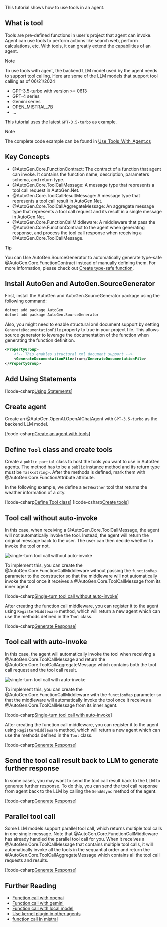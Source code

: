 This tutorial shows how to use tools in an agent.

## What is tool
Tools are pre-defined functions in user's project that agent can invoke. Agent can use tools to perform actions like search web, perform calculations, etc. With tools, it can greatly extend the capabilities of an agent.

> [!NOTE]
> To use tools with agent, the backend LLM model used by the agent needs to support tool calling. Here are some of the LLM models that support tool calling as of 06/21/2024
> - GPT-3.5-turbo with version >= 0613
> - GPT-4 series
> - Gemini series
> - OPEN_MISTRAL_7B
> - ...
>
> This tutorial uses the latest `GPT-3.5-turbo` as example.

> [!NOTE]
> The complete code example can be found in [Use_Tools_With_Agent.cs](https://github.com/superdapp/superdappstudio/blob/main/dotnet/sample/AutoGen.BasicSamples/GettingStart/Use_Tools_With_Agent.cs)

## Key Concepts
- @AutoGen.Core.FunctionContract: The contract of a function that agent can invoke. It contains the function name, description, parameters schema, and return type.
- @AutoGen.Core.ToolCallMessage: A message type that represents a tool call request in AutoGen.Net.
- @AutoGen.Core.ToolCallResultMessage: A message type that represents a tool call result in AutoGen.Net.
- @AutoGen.Core.ToolCallAggregateMessage: An aggregate message type that represents a tool call request and its result in a single message in AutoGen.Net.
- @AutoGen.Core.FunctionCallMiddleware: A middleware that pass the @AutoGen.Core.FunctionContract to the agent when generating response, and process the tool call response when receiving a @AutoGen.Core.ToolCallMessage.

> [!Tip]
> You can Use AutoGen.SourceGenerator to automatically generate type-safe @AutoGen.Core.FunctionContract instead of manually defining them. For more information, please check out [Create type-safe function](../articles/Create-type-safe-function-call.md).

## Install AutoGen and AutoGen.SourceGenerator
First, install the AutoGen and AutoGen.SourceGenerator package using the following command:

```bash
dotnet add package AutoGen
dotnet add package AutoGen.SourceGenerator
```

Also, you might need to enable structural xml document support by setting `GenerateDocumentationFile` property to true in your project file. This allows source generator to leverage the documentation of the function when generating the function definition.

```xml
<PropertyGroup>
    <!-- This enables structural xml document support -->
    <GenerateDocumentationFile>true</GenerateDocumentationFile>
</PropertyGroup>
```

## Add Using Statements

[!code-csharp[Using Statements](../../sample/AutoGen.BasicSamples/GettingStart/Use_Tools_With_Agent.cs?name=Using)]

## Create agent

Create an @AutoGen.OpenAI.OpenAIChatAgent with `GPT-3.5-turbo` as the backend LLM model.

[!code-csharp[Create an agent with tools](../../sample/AutoGen.BasicSamples/GettingStart/Use_Tools_With_Agent.cs?name=Create_Agent)]

## Define `Tool` class and create tools
Create a `public partial` class to host the tools you want to use in AutoGen agents. The method has to be a `public` instance method and its return type must be `Task<string>`. After the methods is defined, mark them with @AutoGen.Core.FunctionAttribute attribute.

In the following example, we define a `GetWeather` tool that returns the weather information of a city.

[!code-csharp[Define Tool class](../../sample/AutoGen.BasicSamples/GettingStart/Use_Tools_With_Agent.cs?name=Tools)]
[!code-csharp[Create tools](../../sample/AutoGen.BasicSamples/GettingStart/Use_Tools_With_Agent.cs?name=Create_tools)]

## Tool call without auto-invoke
In this case, when receiving a @AutoGen.Core.ToolCallMessage, the agent will not automatically invoke the tool. Instead, the agent will return the original message back to the user. The user can then decide whether to invoke the tool or not.

![single-turn tool call without auto-invoke](../images/articles/CreateAgentWithTools/single-turn-tool-call-without-auto-invoke.png)

To implement this, you can create the @AutoGen.Core.FunctionCallMiddleware without passing the `functionMap` parameter to the constructor so that the middleware will not automatically invoke the tool once it receives a @AutoGen.Core.ToolCallMessage from its inner agent.

[!code-csharp[Single-turn tool call without auto-invoke](../../sample/AutoGen.BasicSamples/GettingStart/Use_Tools_With_Agent.cs?name=Create_no_invoke_middleware)]

After creating the function call middleware, you can register it to the agent using `RegisterMiddleware` method, which will return a new agent which can use the methods defined in the `Tool` class.

[!code-csharp[Generate Response](../../sample/AutoGen.BasicSamples/GettingStart/Use_Tools_With_Agent.cs?name=Single_Turn_No_Invoke)]

## Tool call with auto-invoke
In this case, the agent will automatically invoke the tool when receiving a @AutoGen.Core.ToolCallMessage and return the @AutoGen.Core.ToolCallAggregateMessage which contains both the tool call request and the tool call result.

![single-turn tool call with auto-invoke](../images/articles/CreateAgentWithTools/single-turn-tool-call-with-auto-invoke.png)

To implement this, you can create the @AutoGen.Core.FunctionCallMiddleware with the `functionMap` parameter so that the middleware will automatically invoke the tool once it receives a @AutoGen.Core.ToolCallMessage from its inner agent.

[!code-csharp[Single-turn tool call with auto-invoke](../../sample/AutoGen.BasicSamples/GettingStart/Use_Tools_With_Agent.cs?name=Create_auto_invoke_middleware)]

After creating the function call middleware, you can register it to the agent using `RegisterMiddleware` method, which will return a new agent which can use the methods defined in the `Tool` class.

[!code-csharp[Generate Response](../../sample/AutoGen.BasicSamples/GettingStart/Use_Tools_With_Agent.cs?name=Single_Turn_Auto_Invoke)]

## Send the tool call result back to LLM to generate further response
In some cases, you may want to send the tool call result back to the LLM to generate further response. To do this, you can send the tool call response from agent back to the LLM by calling the `SendAsync` method of the agent.

[!code-csharp[Generate Response](../../sample/AutoGen.BasicSamples/GettingStart/Use_Tools_With_Agent.cs?name=Multi_Turn_Tool_Call)]

## Parallel tool call
Some LLM models support parallel tool call, which returns multiple tool calls in one single message. Note that @AutoGen.Core.FunctionCallMiddleware has already handled the parallel tool call for you. When it receives a @AutoGen.Core.ToolCallMessage that contains multiple tool calls, it will automatically invoke all the tools in the sequantial order and return the @AutoGen.Core.ToolCallAggregateMessage which contains all the tool call requests and results.

[!code-csharp[Generate Response](../../sample/AutoGen.BasicSamples/GettingStart/Use_Tools_With_Agent.cs?name=parallel_tool_call)]

## Further Reading
- [Function call with openai](../articles/OpenAIChatAgent-use-function-call.md)
- [Function call with gemini](../articles/AutoGen.Gemini/Function-call-with-gemini.md)
- [Function call with local model](../articles/Function-call-with-ollama-and-litellm.md)
- [Use kernel plugin in other agents](../articles/AutoGen.SemanticKernel/Use-kernel-plugin-in-other-agents.md)
- [function call in mistral](../articles/MistralChatAgent-use-function-call.md)